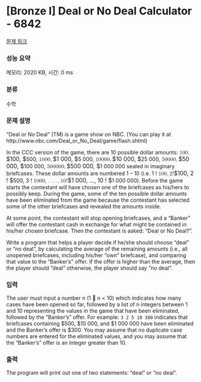 # [Bronze I] Deal or No Deal Calculator - 6842 

[문제 링크](https://www.acmicpc.net/problem/6842) 

### 성능 요약

메모리: 2020 KB, 시간: 0 ms

### 분류

수학

### 문제 설명

<p>“Deal or No Deal” (TM) is a game show on NBC. (You can play it at http://www.nbc.com/Deal_or_No_Deal/game/flash.shtml)</p>

<p>In the CCC version of the game, there are 10 possible dollar amounts: <mjx-container class="MathJax" jax="CHTML" style="font-size: 109%; position: relative;"><mjx-math class="MJX-TEX" aria-hidden="true"><mjx-mn class="mjx-n"><mjx-c class="mjx-c31"></mjx-c><mjx-c class="mjx-c30"></mjx-c><mjx-c class="mjx-c30"></mjx-c></mjx-mn><mjx-mo class="mjx-n"><mjx-c class="mjx-c2C"></mjx-c></mjx-mo></mjx-math><mjx-assistive-mml unselectable="on" display="inline"><math xmlns="http://www.w3.org/1998/Math/MathML"><mn>100</mn><mo>,</mo></math></mjx-assistive-mml><span aria-hidden="true" class="no-mathjax mjx-copytext">$100, $</span></mjx-container>500, <mjx-container class="MathJax" jax="CHTML" style="font-size: 109%; position: relative;"><mjx-math class="MJX-TEX" aria-hidden="true"><mjx-mn class="mjx-n"><mjx-c class="mjx-c31"></mjx-c></mjx-mn><mjx-mn class="mjx-n"><mjx-c class="mjx-c30"></mjx-c><mjx-c class="mjx-c30"></mjx-c><mjx-c class="mjx-c30"></mjx-c></mjx-mn><mjx-mo class="mjx-n"><mjx-c class="mjx-c2C"></mjx-c></mjx-mo></mjx-math><mjx-assistive-mml unselectable="on" display="inline"><math xmlns="http://www.w3.org/1998/Math/MathML"><mn>1</mn><mn>000</mn><mo>,</mo></math></mjx-assistive-mml><span aria-hidden="true" class="no-mathjax mjx-copytext">$1 000, $</span></mjx-container>5 000, <mjx-container class="MathJax" jax="CHTML" style="font-size: 109%; position: relative;"><mjx-math class="MJX-TEX" aria-hidden="true"><mjx-mn class="mjx-n"><mjx-c class="mjx-c31"></mjx-c><mjx-c class="mjx-c30"></mjx-c></mjx-mn><mjx-mn class="mjx-n"><mjx-c class="mjx-c30"></mjx-c><mjx-c class="mjx-c30"></mjx-c><mjx-c class="mjx-c30"></mjx-c></mjx-mn><mjx-mo class="mjx-n"><mjx-c class="mjx-c2C"></mjx-c></mjx-mo></mjx-math><mjx-assistive-mml unselectable="on" display="inline"><math xmlns="http://www.w3.org/1998/Math/MathML"><mn>10</mn><mn>000</mn><mo>,</mo></math></mjx-assistive-mml><span aria-hidden="true" class="no-mathjax mjx-copytext">$10 000, $</span></mjx-container>25 000, <mjx-container class="MathJax" jax="CHTML" style="font-size: 109%; position: relative;"><mjx-math class="MJX-TEX" aria-hidden="true"><mjx-mn class="mjx-n"><mjx-c class="mjx-c35"></mjx-c><mjx-c class="mjx-c30"></mjx-c></mjx-mn><mjx-mn class="mjx-n"><mjx-c class="mjx-c30"></mjx-c><mjx-c class="mjx-c30"></mjx-c><mjx-c class="mjx-c30"></mjx-c></mjx-mn><mjx-mo class="mjx-n"><mjx-c class="mjx-c2C"></mjx-c></mjx-mo></mjx-math><mjx-assistive-mml unselectable="on" display="inline"><math xmlns="http://www.w3.org/1998/Math/MathML"><mn>50</mn><mn>000</mn><mo>,</mo></math></mjx-assistive-mml><span aria-hidden="true" class="no-mathjax mjx-copytext">$50 000, $</span></mjx-container>100 000, <mjx-container class="MathJax" jax="CHTML" style="font-size: 109%; position: relative;"><mjx-math class="MJX-TEX" aria-hidden="true"><mjx-mn class="mjx-n"><mjx-c class="mjx-c35"></mjx-c><mjx-c class="mjx-c30"></mjx-c><mjx-c class="mjx-c30"></mjx-c></mjx-mn><mjx-mn class="mjx-n"><mjx-c class="mjx-c30"></mjx-c><mjx-c class="mjx-c30"></mjx-c><mjx-c class="mjx-c30"></mjx-c></mjx-mn><mjx-mo class="mjx-n"><mjx-c class="mjx-c2C"></mjx-c></mjx-mo></mjx-math><mjx-assistive-mml unselectable="on" display="inline"><math xmlns="http://www.w3.org/1998/Math/MathML"><mn>500</mn><mn>000</mn><mo>,</mo></math></mjx-assistive-mml><span aria-hidden="true" class="no-mathjax mjx-copytext">$500 000, $</span></mjx-container>1 000 000 sealed in imaginary briefcases. These dollar amounts are numbered 1 – 10 (i.e. 1 ! <mjx-container class="MathJax" jax="CHTML" style="font-size: 109%; position: relative;"><mjx-math class="MJX-TEX" aria-hidden="true"><mjx-mn class="mjx-n"><mjx-c class="mjx-c31"></mjx-c><mjx-c class="mjx-c30"></mjx-c><mjx-c class="mjx-c30"></mjx-c></mjx-mn><mjx-mo class="mjx-n"><mjx-c class="mjx-c2C"></mjx-c></mjx-mo><mjx-mn class="mjx-n" space="2"><mjx-c class="mjx-c32"></mjx-c></mjx-mn><mjx-mo class="mjx-n"><mjx-c class="mjx-c21"></mjx-c></mjx-mo></mjx-math><mjx-assistive-mml unselectable="on" display="inline"><math xmlns="http://www.w3.org/1998/Math/MathML"><mn>100</mn><mo>,</mo><mn>2</mn><mo>!</mo></math></mjx-assistive-mml><span aria-hidden="true" class="no-mathjax mjx-copytext">$100, 2 ! $</span></mjx-container>500, 3 ! <mjx-container class="MathJax" jax="CHTML" style="font-size: 109%; position: relative;"><mjx-math class="MJX-TEX" aria-hidden="true"><mjx-mn class="mjx-n"><mjx-c class="mjx-c31"></mjx-c></mjx-mn><mjx-mn class="mjx-n"><mjx-c class="mjx-c30"></mjx-c><mjx-c class="mjx-c30"></mjx-c><mjx-c class="mjx-c30"></mjx-c></mjx-mn><mjx-mo class="mjx-n"><mjx-c class="mjx-c2C"></mjx-c></mjx-mo><mjx-mo class="mjx-n" space="2"><mjx-c class="mjx-c2E"></mjx-c></mjx-mo><mjx-mo class="mjx-n" space="2"><mjx-c class="mjx-c2E"></mjx-c></mjx-mo><mjx-mo class="mjx-n" space="2"><mjx-c class="mjx-c2E"></mjx-c></mjx-mo><mjx-mo class="mjx-n" space="2"><mjx-c class="mjx-c2C"></mjx-c></mjx-mo><mjx-mn class="mjx-n" space="2"><mjx-c class="mjx-c31"></mjx-c><mjx-c class="mjx-c30"></mjx-c></mjx-mn><mjx-mo class="mjx-n"><mjx-c class="mjx-c21"></mjx-c></mjx-mo></mjx-math><mjx-assistive-mml unselectable="on" display="inline"><math xmlns="http://www.w3.org/1998/Math/MathML"><mn>1</mn><mn>000</mn><mo>,</mo><mo>.</mo><mo>.</mo><mo>.</mo><mo>,</mo><mn>10</mn><mo>!</mo></math></mjx-assistive-mml><span aria-hidden="true" class="no-mathjax mjx-copytext">$1 000, ..., 10 ! $</span></mjx-container>1 000 000). Before the game starts the contestant will have chosen one of the briefcases as his/hers to possibly keep. During the game, some of the ten possible dollar amounts have been eliminated from the game because the contestant has selected some of the other briefcases and revealed the amounts inside.</p>

<p>At some point, the contestant will stop opening briefcases, and a “Banker” will offer the contestant cash in exchange for what might be contained in his/her chosen briefcase. Then the contestant is asked: “Deal or No Deal?”.</p>

<p>Write a program that helps a player decide if he/she should choose “deal” or “no deal”, by calculating the average of the remaining amounts (i.e., all unopened briefcases, including his/her “own” briefcase), and comparing that value to the “Banker’s” offer. If the offer is higher than the average, then the player should ”deal” otherwise, the player should say “no deal”.</p>

### 입력 

 <p>The user must input a number n (1  n < 10) which indicates how many cases have been opened so far, followed by a list of n integers between 1 and 10 representing the values in the game that have been eliminated, followed by the “Banker’s” offer. For example: <code>3 2 5 10 300</code> indicates that briefcases containing <span>$</span>500, <span>$</span>10 000, and <span>$</span>1 000 000 have been eliminated and the Banker’s offer is <span>$</span>300. You may assume that no duplicate case numbers are entered for the eliminated values, and you may assume that the “Banker’s” offer is an integer greater than 10.</p>

### 출력 

 <p>The program will print out one of two statements: “deal” or “no deal”.</p>

